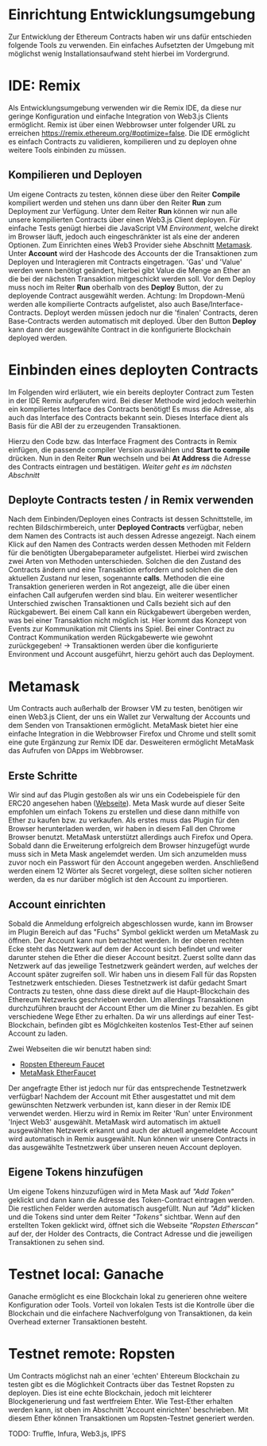 # Einrichtung Entwicklungsumgebung

Zur Entwicklung der Ethereum Contracts haben wir uns dafür entschieden folgende Tools zu verwenden.
Ein einfaches Aufsetzten der Umgebung mit möglichst wenig Installationsaufwand steht hierbei im Vordergrund.

# IDE: Remix
Als Entwicklungsumgebung verwenden wir die Remix IDE, da diese nur geringe Konfiguration und einfache Integration von Web3.js Clients ermöglicht. Remix ist über einen Webbrowser unter folgender URL zu erreichen https://remix.ethereum.org/#optimize=false.
Die IDE ermöglicht es einfach Contracts zu validieren, kompilieren und zu deployen ohne weitere Tools einbinden zu müssen.

## Kompilieren und Deployen
Um eigene Contracts zu testen, können diese über den Reiter **Compile** kompiliert werden und stehen uns dann über den Reiter **Run** zum Deployment zur Verfügung. 
Unter dem Reiter **Run** können wir nun alle unsere kompilierten Contracts über einen Web3.js Client deployen.
Für einfache Tests genügt hierbei die JavaScript VM _Environment_, welche direkt im Browser läuft, jedoch auch eingeschränkter ist als eine der anderen Optionen. 
Zum Einrichten eines Web3 Provider siehe Abschnitt [Metamask](./documentation/test_Setup.md#metamask). Unter **Account** wird der Hashcode des Accounts der die Transaktionen zum Deployen und Interagieren mit Contracts eingetragen. 
'Gas' und 'Value' werden wenn benötigt geändert, hierbei gibt Value die Menge an Ether an die bei der nächsten Transaktion mitgeschickt werden soll. 
Vor dem Deploy muss noch im Reiter **Run** oberhalb von des **Deploy** Button, der zu deployende Contract ausgewählt werden. 
Achtung: Im Dropdown-Menü werden alle kompilierte Contracts aufgelistet, also auch Base/Interface-Contracts. Deployt werden müssen jedoch nur die 'finalen' Contracts, deren Base-Contracts werden automatisch mit deployed.
Über den Button **Deploy** kann dann der ausgewählte Contract in die konfigurierte Blockchain deployed werden.


# Einbinden eines deployten Contracts
Im Folgenden wird erläutert, wie ein bereits deployter Contract zum Testen in der IDE Remix aufgerufen wird. Bei dieser Methode wird jedoch weiterhin ein kompiliertes Interface des Contracts benötigt! Es muss die Adresse, als auch das Interface des Contracts bekannt sein. Dieses Interface dient als Basis für die ABI der zu erzeugenden Transaktionen.

Hierzu den Code bzw. das Interface Fragment des Contracts in Remix einfügen, die passende compiler Version auswählen und **Start to compile** drücken. Nun in den Reiter **Run** wechseln und bei **At Address** die Adresse des Contracts eintragen und bestätigen. _Weiter geht es im nächsten Abschnitt_


## Deployte Contracts testen / in Remix verwenden
Nach dem Einbinden/Deployen eines Contracts ist dessen Schnittstelle, im rechten Bildschirmbereich, unter **Deployed Contracts** verfügbar, neben dem Namen des Contracts ist auch dessen Adresse angezeigt. 
Nach einem Klick auf den Namen des Contracts werden dessen Methoden mit Feldern für die benötigten Übergabeparameter aufgelistet.
Hierbei wird zwischen zwei Arten von Methoden unterschieden. Solchen die den Zustand des Contracts ändern und eine Transaktion erfordern und solchen die den aktuellen Zustand nur lesen, sogenannte **calls**. 
Methoden die eine Transaktion generieren werden in Rot angezeigt, alle die über einen einfachen Call aufgerufen werden sind blau.
Ein weiterer wesentlicher Unterschied zwischen Transaktionen und Calls bezieht sich auf den Rückgabewert. Bei einem Call kann ein Rückgabewert übergeben werden, was bei einer Transaktion nicht möglich ist.
Hier kommt das Konzept von Events zur Kommunikation mit Clients ins Spiel. Bei einer Contract zu Contract Kommunikation werden Rückgabewerte wie gewohnt zurückgegeben!
-> Transaktionen werden über die konfigurierte Environment und Account ausgeführt, hierzu gehört auch das Deployment.


# Metamask
Um Contracts auch außerhalb der Browser VM zu testen, benötigen wir einen Web3.js Client, der uns ein Wallet zur Verwaltung der Accounts und dem Senden von Transaktionen ermöglicht. 
MetaMask bietet hier eine einfache Integration in die Webbrowser Firefox und Chrome und stellt somit eine gute Ergänzung zur Remix IDE dar. Desweiteren ermöglicht MetaMask das Aufrufen von DApps im Webbrowser. 


## Erste Schritte
Wir sind auf das Plugin gestoßen als wir uns ein Codebeispiele für den ERC20 angesehen haben ([Webseite](https://steemit.com/ethereum/@maxnachamkin/how-to-create-your-own-ethereum-token-in-an-hour-erc20-verified)). 
Meta Mask wurde auf dieser Seite empfohlen um einfach Tokens zu erstellen und diese dann mithilfe von Ether zu kaufen bzw. zu verkaufen.
Als erstes muss das Plugin für den Browser herunterladen werden, wir haben in diesem Fall den Chrome Browser benutzt. MetaMask unterstützt allerdings auch Firefox und Opera. 
Sobald dann die Erweiterung erfolgreich dem Browser hinzugefügt wurde muss sich in Meta Mask angelemdet werden. Um sich anzumelden muss zuvor noch ein Passwort für den Account angegeben werden. Anschließend werden einem 12 Wörter als Secret vorgelegt, diese sollten sicher notieren werden, da es nur darüber möglich ist den Account zu importieren.

## Account einrichten
Sobald die Anmeldung erfolgreich abgeschlossen wurde, kann im Browser im Plugin Bereich auf das "Fuchs" Symbol geklickt werden um MetaMask zu öffnen. Der Account kann nun betrachtet werden. In der oberen rechten Ecke steht das Netzwerk auf dem der Account sich befindet und weiter darunter stehen die Ether die dieser Account besitzt.
Zuerst sollte dann das Netzwerk auf das jeweilige Testnetzwerk geändert werden, auf welches der Account später zugreifen soll. Wir haben uns in diesem Fall für das Ropsten Testnetzwerk entschieden. Dieses Testnetzwerk ist dafür gedacht Smart Contracts zu testen, ohne dass diese direkt auf die Haupt-Blockchain des Ethereum Netzwerks geschrieben werden.
Um allerdings Transaktionen durchzuführen braucht der Account Ether um die Miner zu bezahlen. Es gibt verschiedene Wege Ether zu erhalten. 
Da wir uns allerdings auf einer Test-Blockchain, befinden gibt es Möglchkeiten kostenlos Test-Ether auf seinen Account zu laden. 

Zwei Webseiten die wir benutzt haben sind: 

- [Ropsten Ethereum Faucet](https://faucet.ropsten.be/) 
- [MetaMask EtherFaucet](https://faucet.metamask.io/)


Der angefragte Ether ist jedoch nur für das entsprechende Testnetzwerk verfügbar!
Nachdem der Account mit Ether ausgestattet und mit dem gewünschten Netzwerk verbunden ist, kann dieser in der Remix IDE verwendet werden.
Hierzu wird in Remix im Reiter 'Run' unter Environment 'Inject Web3' ausgewählt. MetaMask wird automatisch im aktuell ausgewählten Netzwerk erkannt und auch der aktuell angemeldete Account wird automatisch in Remix ausgewählt.
Nun können wir unsere Contracts in das ausgewählte Testnetzwerk über unseren neuen Account deployen.

## Eigene Tokens hinzufügen
Um eigene Tokens hinzuzufügen wird in Meta Mask auf _"Add Token"_ geklickt und dann kann die Adresse des Token-Contract eintragen werden. 
Die restlichen Felder werden automatisch ausgefüllt. Nun auf _"Add"_ klicken und die Tokens sind unter dem Reiter _"Tokens"_ sichtbar.
Wenn auf den erstellten Token geklickt wird, öffnet sich die Webseite  _"Ropsten Etherscan"_ auf der, der Holder des Contracts, die Contract Adresse und die jeweiligen Transaktionen zu sehen sind.


# Testnet local: Ganache 
Ganache ermöglicht es eine Blockchain lokal zu generieren ohne weitere Konfiguration oder Tools. Vorteil von lokalen Tests ist die Kontrolle über die Blockchain und die einfachere Nachverfolgung von Transaktionen, da kein Overhead externer Transaktionen besteht.

# Testnet remote: Ropsten

Um Contracts möglichst nah an einer 'echten' Ehtereum Blockchain zu testen gibt es die Möglichkeit Contracts über das Testnet Ropsten zu deployen. Dies ist eine echte Blockchain, jedoch mit leichterer Blockgenerierung und fast wertfreiem Ehter. Wie Test-Ether erhalten werden kann, ist oben im Abschnitt 'Account einrichten' beschrieben. Mit diesem Ether können Transaktionen um Ropsten-Testnet generiert werden.


TODO: Truffle, Infura, Web3.js, IPFS
